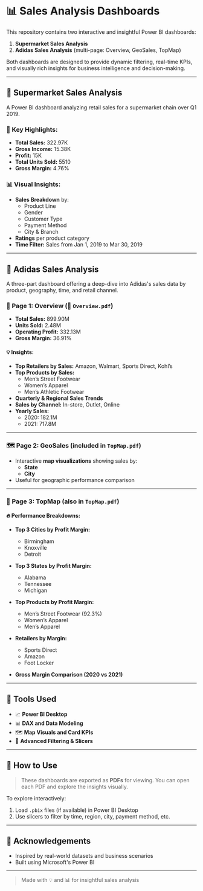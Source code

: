 # 📊 Sales Analysis Dashboards

This repository contains two interactive and insightful Power BI dashboards:

1. **Supermarket Sales Analysis**  
2. **Adidas Sales Analysis** (multi-page: Overview, GeoSales, TopMap)

Both dashboards are designed to provide dynamic filtering, real-time KPIs, and visually rich insights for business intelligence and decision-making.

---

## 🛒 Supermarket Sales Analysis

A Power BI dashboard analyzing retail sales for a supermarket chain over Q1 2019.

### 📌 Key Highlights:

- **Total Sales:** 322.97K  
- **Gross Income:** 15.38K  
- **Profit:** 15K  
- **Total Units Sold:** 5510  
- **Gross Margin:** 4.76%

### 📊 Visual Insights:

- **Sales Breakdown** by:
  - Product Line
  - Gender
  - Customer Type
  - Payment Method
  - City & Branch
- **Ratings** per product category
- **Time Filter:** Sales from Jan 1, 2019 to Mar 30, 2019

---

## 👟 Adidas Sales Analysis

A three-part dashboard offering a deep-dive into Adidas's sales data by product, geography, time, and retail channel.

### 📄 Page 1: Overview (📂 `Overview.pdf`)

- **Total Sales:** 899.90M  
- **Units Sold:** 2.48M  
- **Operating Profit:** 332.13M  
- **Gross Margin:** 36.91%

#### 💡 Insights:

- **Top Retailers by Sales:** Amazon, Walmart, Sports Direct, Kohl’s  
- **Top Products by Sales:**  
  - Men’s Street Footwear  
  - Women’s Apparel  
  - Men’s Athletic Footwear  
- **Quarterly & Regional Sales Trends**
- **Sales by Channel:** In-store, Outlet, Online  
- **Yearly Sales:**  
  - 2020: 182.1M  
  - 2021: 717.8M

---

### 🗺️ Page 2: GeoSales (included in `TopMap.pdf`)

- Interactive **map visualizations** showing sales by:
  - **State**
  - **City**
- Useful for geographic performance comparison

---

### 📌 Page 3: TopMap (also in `TopMap.pdf`)

#### 🔥 Performance Breakdowns:

- **Top 3 Cities by Profit Margin:**  
  - Birmingham  
  - Knoxville  
  - Detroit

- **Top 3 States by Profit Margin:**  
  - Alabama  
  - Tennessee  
  - Michigan

- **Top Products by Profit Margin:**  
  - Men’s Street Footwear (92.3%)  
  - Women’s Apparel  
  - Men’s Apparel

- **Retailers by Margin:**  
  - Sports Direct  
  - Amazon  
  - Foot Locker

- **Gross Margin Comparison (2020 vs 2021)**

---

## 📌 Tools Used

- 📈 **Power BI Desktop**
- 📊 **DAX and Data Modeling**
- 🗺️ **Map Visuals and Card KPIs**
- 🧮 **Advanced Filtering & Slicers**

---

## 📂 How to Use

> These dashboards are exported as **PDFs** for viewing. You can open each PDF and explore the insights visually.

To explore interactively:
1. Load `.pbix` files (if available) in Power BI Desktop
2. Use slicers to filter by time, region, city, payment method, etc.

---

## 🙌 Acknowledgements

- Inspired by real-world datasets and business scenarios
- Built using Microsoft's Power BI

---

> Made with 💡 and 📊 for insightful sales analysis
